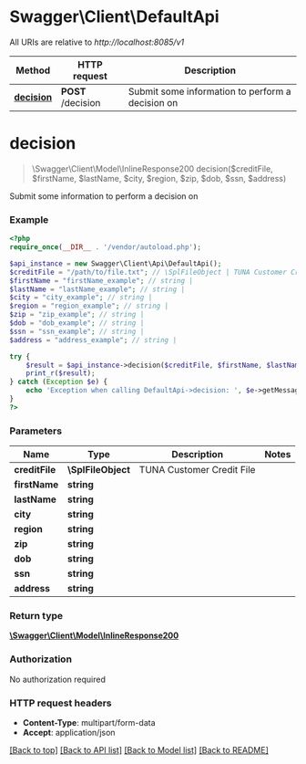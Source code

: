 # Swagger\Client\DefaultApi

All URIs are relative to *http://localhost:8085/v1*

Method | HTTP request | Description
------------- | ------------- | -------------
[**decision**](DefaultApi.md#decision) | **POST** /decision | Submit some information to perform a decision on


# **decision**
> \Swagger\Client\Model\InlineResponse200 decision($creditFile, $firstName, $lastName, $city, $region, $zip, $dob, $ssn, $address)

Submit some information to perform a decision on



### Example
```php
<?php
require_once(__DIR__ . '/vendor/autoload.php');

$api_instance = new Swagger\Client\Api\DefaultApi();
$creditFile = "/path/to/file.txt"; // \SplFileObject | TUNA Customer Credit File
$firstName = "firstName_example"; // string | 
$lastName = "lastName_example"; // string | 
$city = "city_example"; // string | 
$region = "region_example"; // string | 
$zip = "zip_example"; // string | 
$dob = "dob_example"; // string | 
$ssn = "ssn_example"; // string | 
$address = "address_example"; // string | 

try {
    $result = $api_instance->decision($creditFile, $firstName, $lastName, $city, $region, $zip, $dob, $ssn, $address);
    print_r($result);
} catch (Exception $e) {
    echo 'Exception when calling DefaultApi->decision: ', $e->getMessage(), PHP_EOL;
}
?>
```

### Parameters

Name | Type | Description  | Notes
------------- | ------------- | ------------- | -------------
 **creditFile** | **\SplFileObject**| TUNA Customer Credit File |
 **firstName** | **string**|  |
 **lastName** | **string**|  |
 **city** | **string**|  |
 **region** | **string**|  |
 **zip** | **string**|  |
 **dob** | **string**|  |
 **ssn** | **string**|  |
 **address** | **string**|  |

### Return type

[**\Swagger\Client\Model\InlineResponse200**](../Model/InlineResponse200.md)

### Authorization

No authorization required

### HTTP request headers

 - **Content-Type**: multipart/form-data
 - **Accept**: application/json

[[Back to top]](#) [[Back to API list]](../../README.md#documentation-for-api-endpoints) [[Back to Model list]](../../README.md#documentation-for-models) [[Back to README]](../../README.md)

